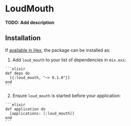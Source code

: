 # LoudMouth

**TODO: Add description**

## Installation

If [available in Hex](https://hex.pm/docs/publish), the package can be installed as:

  1. Add `loud_mouth` to your list of dependencies in `mix.exs`:

    ```elixir
    def deps do
      [{:loud_mouth, "~> 0.1.0"}]
    end
    ```

  2. Ensure `loud_mouth` is started before your application:

    ```elixir
    def application do
      [applications: [:loud_mouth]]
    end
    ```


